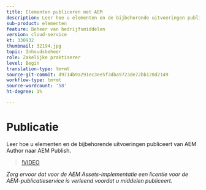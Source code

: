 ```yaml
---
title: Elementen publiceren met AEM
description: Leer hoe u elementen en de bijbehorende uitvoeringen publiceert van AEM Author naar AEM Publish.
sub-product: elementen
feature: Beheer van bedrijfsmiddelen
version: cloud-service
kt: 330932
thumbnail: 32194.jpg
topic: Inhoudsbeheer
role: Zakelijke praktiserer
level: Begin
translation-type: tm+mt
source-git-commit: d9714b9a291ec3ee5f3dba9723de72bb120d2149
workflow-type: tm+mt
source-wordcount: '58'
ht-degree: 1%

---
```



# Publicatie

Leer hoe u elementen en de bijbehorende uitvoeringen publiceert van AEM Author naar AEM Publish.

>[!VIDEO](https://video.tv.adobe.com/v/330932/?quality=12&learn=on&hidetitle=true)

_Zorg ervoor dat voor de AEM Assets-implementatie een licentie voor de AEM-publicatieservice is verleend voordat u middelen publiceert._